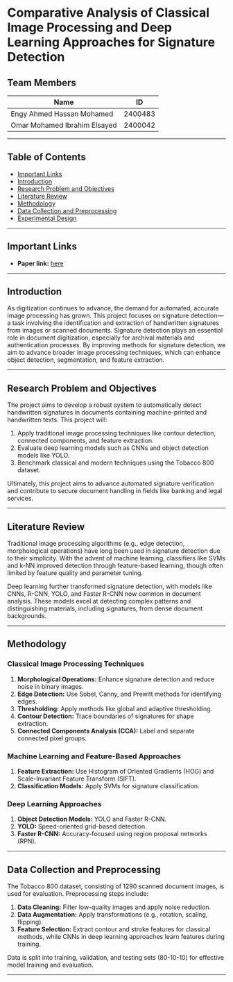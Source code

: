 # Comparative Analysis of Classical Image Processing and Deep Learning Approaches for Signature Detection

## Team Members
| Name                        | ID       |
|-----------------------------|----------|
| Engy Ahmed Hassan Mohamed   | 2400483  |
| Omar Mohamed Ibrahim Elsayed | 2400042  |

---

## Table of Contents
- [Important Links](#important-links)
- [Introduction](#introduction)
- [Research Problem and Objectives](#research-problem-and-objectives)
- [Literature Review](#literature-review)
- [Methodology](#methodology)
- [Data Collection and Preprocessing](#data-collection-and-preprocessing)
- [Experimental Design](#experimental-design)


---

## Important Links
- **Paper link:** [here](https://www.overleaf.com/read/bssqbyckrtqq#0e44cb)

---

## Introduction
As digitization continues to advance, the demand for automated, accurate image processing has grown. This project focuses on signature detection—a task involving the identification and extraction of handwritten signatures from images or scanned documents. Signature detection plays an essential role in document digitization, especially for archival materials and authentication processes. By improving methods for signature detection, we aim to advance broader image processing techniques, which can enhance object detection, segmentation, and feature extraction.

---

## Research Problem and Objectives
The project aims to develop a robust system to automatically detect handwritten signatures in documents containing machine-printed and handwritten texts. This project will:
1. Apply traditional image processing techniques like contour detection, connected components, and feature extraction.
2. Evaluate deep learning models such as CNNs and object detection models like YOLO.
3. Benchmark classical and modern techniques using the Tobacco 800 dataset.

Ultimately, this project aims to advance automated signature verification and contribute to secure document handling in fields like banking and legal services.

---

## Literature Review
Traditional image processing algorithms (e.g., edge detection, morphological operations) have long been used in signature detection due to their simplicity. With the advent of machine learning, classifiers like SVMs and k-NN improved detection through feature-based learning, though often limited by feature quality and parameter tuning.

Deep learning further transformed signature detection, with models like CNNs, R-CNN, YOLO, and Faster R-CNN now common in document analysis. These models excel at detecting complex patterns and distinguishing materials, including signatures, from dense document backgrounds.

---

## Methodology
### Classical Image Processing Techniques
1. **Morphological Operations:** Enhance signature detection and reduce noise in binary images.
2. **Edge Detection:** Use Sobel, Canny, and Prewitt methods for identifying edges.
3. **Thresholding:** Apply methods like global and adaptive thresholding.
4. **Contour Detection:** Trace boundaries of signatures for shape extraction.
5. **Connected Components Analysis (CCA):** Label and separate connected pixel groups.

### Machine Learning and Feature-Based Approaches
1. **Feature Extraction:** Use Histogram of Oriented Gradients (HOG) and Scale-Invariant Feature Transform (SIFT).
2. **Classification Models:** Apply SVMs for signature classification.

### Deep Learning Approaches
1. **Object Detection Models:** YOLO and Faster R-CNN.
2. **YOLO:** Speed-oriented grid-based detection.
3. **Faster R-CNN:** Accuracy-focused using region proposal networks (RPN).

---

## Data Collection and Preprocessing
The Tobacco 800 dataset, consisting of 1290 scanned document images, is used for evaluation. Preprocessing steps include:
1. **Data Cleaning:** Filter low-quality images and apply noise reduction.
2. **Data Augmentation:** Apply transformations (e.g., rotation, scaling, flipping).
3. **Feature Selection:** Extract contour and stroke features for classical methods, while CNNs in deep learning approaches learn features during training.

Data is split into training, validation, and testing sets (80-10-10) for effective model training and evaluation.

---
